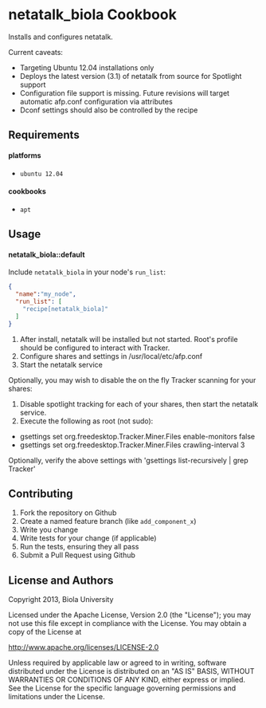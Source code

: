netatalk_biola Cookbook
=======================

Installs and configures netatalk.

Current caveats:
* Targeting Ubuntu 12.04 installations only
* Deploys the latest version (3.1) of netatalk from source for Spotlight support
* Configuration file support is missing. Future revisions will target automatic afp.conf configuration via attributes
* Dconf settings should also be controlled by the recipe

Requirements
------------

#### platforms
- `ubuntu 12.04`

#### cookbooks
- `apt`


Usage
-----
#### netatalk_biola::default
Include `netatalk_biola` in your node's `run_list`:

```json
{
  "name":"my_node",
  "run_list": [
    "recipe[netatalk_biola]"
  ]
}
```

1. After install, netatalk will be installed but not started. Root's profile should be configured to interact with Tracker.
2. Configure shares and settings in /usr/local/etc/afp.conf
3. Start the netatalk service

Optionally, you may wish to disable the on the fly Tracker scanning for your shares:
1. Disable spotlight tracking for each of your shares, then start the netatalk service.
2. Execute the following as root (not sudo):
- gsettings set org.freedesktop.Tracker.Miner.Files enable-monitors false
- gsettings set org.freedesktop.Tracker.Miner.Files crawling-interval 3

Optionally, verify the above settings with 'gsettings list-recursively | grep Tracker'

Contributing
------------
1. Fork the repository on Github
2. Create a named feature branch (like `add_component_x`)
3. Write you change
4. Write tests for your change (if applicable)
5. Run the tests, ensuring they all pass
6. Submit a Pull Request using Github

License and Authors
-------------------
 Copyright 2013, Biola University 
 
 Licensed under the Apache License, Version 2.0 (the "License");
 you may not use this file except in compliance with the License.
 You may obtain a copy of the License at
 
 http://www.apache.org/licenses/LICENSE-2.0
 
 Unless required by applicable law or agreed to in writing, software
 distributed under the License is distributed on an "AS IS" BASIS,
 WITHOUT WARRANTIES OR CONDITIONS OF ANY KIND, either express or implied.
 See the License for the specific language governing permissions and
 limitations under the License.
 
